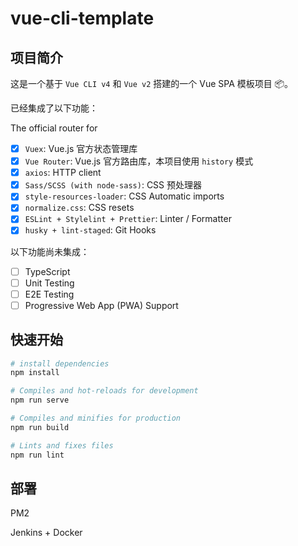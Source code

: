 # vue-cli-template

## 项目简介

这是一个基于 `Vue CLI v4` 和 `Vue v2` 搭建的一个 Vue SPA 模板项目 📦。

已经集成了以下功能：

The official router for

- [x] `Vuex`: Vue.js 官方状态管理库
- [x] `Vue Router`: Vue.js 官方路由库，本项目使用 `history` 模式
- [x] `axios`: HTTP client
- [x] `Sass/SCSS (with node-sass)`: CSS 预处理器
- [x] `style-resources-loader`: CSS Automatic imports
- [x] `normalize.css`: CSS resets
- [x] `ESLint + Stylelint + Prettier`: Linter / Formatter
- [x] `husky + lint-staged`: Git Hooks

以下功能尚未集成：

- [ ] TypeScript
- [ ] Unit Testing
- [ ] E2E Testing
- [ ] Progressive Web App (PWA) Support

## 快速开始

```bash
# install dependencies
npm install

# Compiles and hot-reloads for development
npm run serve

# Compiles and minifies for production
npm run build

# Lints and fixes files
npm run lint
```

## 部署

PM2

Jenkins + Docker
